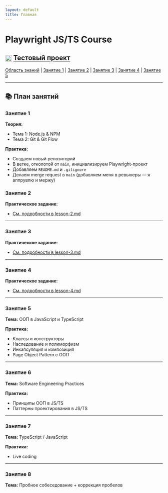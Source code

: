 ```yaml
---
layout: default
title: Главная
---
```


# Playwright JS/TS Course

## <img src="https://github.githubassets.com/images/modules/logos_page/GitHub-Mark.png" alt="GitHub logo" style="height:1em;vertical-align:middle;"> [Тестовый проект](https://github.com/Iraklyweb/aqa)

[Область знаний](knowledge-scope.md) | [Занятие 1](lessons/lesson-1.md) | [Занятие 2](lessons/lesson-2.md) | [Занятие 3](lessons/lesson-3.md) | [Занятие 4](lessons/lesson-4.md) | [Занятие 5](lessons/lesson-5.md)

---

## 📚 План занятий

### Занятие 1
**Теория:**
- Тема 1: Node.js & NPM
- Тема 2: Git & Git Flow

**Практика:**
- Создаем новый репозиторий
- В ветке, отколотой от `main`, инициализируем Playwright-проект
- Добавляем `README.md` и `.gitignore`
- Делаем merge request в `main` (добавляем меня в ревьюеры — я аппрувлю и мержу)

### Занятие 2
**Практическое задание:**
- [См. подробности в lesson-2.md](lessons/lesson-2.md)

---

### Занятие 3
**Практическое задание:**
- [См. подробности в lesson-3.md](lessons/lesson-3.md)

---

### Занятие 4
**Практическое задание:**
- [См. подробности в lesson-4.md](lessons/lesson-4.md)

---

### Занятие 5
**Тема:** ООП в JavaScript и TypeScript

**Практика:**
- Классы и конструкторы
- Наследование и полиморфизм
- Инкапсуляция и композиция
- Page Object Pattern с ООП

---

### Занятие 6
**Тема:** Software Engineering Practices

**Практика:**
- Принципы ООП в JS/TS
- Паттерны проектирования в JS/TS

---

### Занятие 7
**Тема:** TypeScript / JavaScript

**Практика:**
- Live coding

---

### Занятие 8
**Тема:** Пробное собеседование + коррекция пробелов 